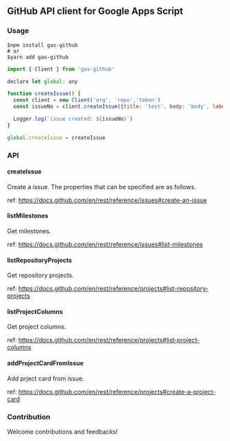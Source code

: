 ## GitHub API client for Google Apps Script

### Usage

```shell
$npm install gas-github
# or
$yarn add gas-github
```

```javascript
import { Client } from 'gas-github'

declare let global: any

function createIssue() {
  const client = new Client('org', 'repo','token')
  const issueNo = client.createIssue({title: 'test', body: 'body', labels: ['bug', 'documentation']})

  Logger.log(`issue created: ${issueNo}`)
}

global.createIssue = createIssue
```

### API

#### createIssue

Create a issue.
The properties that can be specified are as follows.

ref: https://docs.github.com/en/rest/reference/issues#create-an-issue

#### listMilestones

Get milestones.

ref: https://docs.github.com/en/rest/reference/issues#list-milestones

#### listRepositoryProjects

Get repository projects.

ref: https://docs.github.com/en/rest/reference/projects#list-repository-projects

#### listProjectColumns

Get project columns.

ref: https://docs.github.com/en/rest/reference/projects#list-project-columns

#### addProjectCardFromIssue

Add prject card from issue.

ref: https://docs.github.com/en/rest/reference/projects#create-a-project-card

### Contribution

Welcome contributions and feedbacks!

